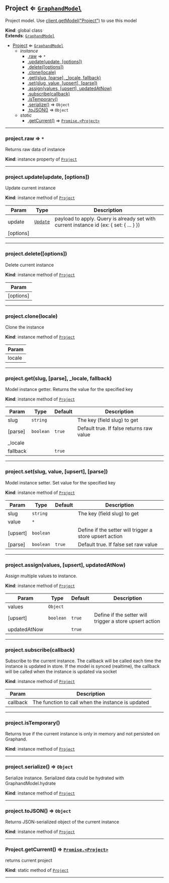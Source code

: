 <a name="Project"></a>

## Project ⇐ [<code>GraphandModel</code>](GraphandModel.md#GraphandModel)
Project model. Use [client.getModel("Project")](Client.md#Client+getModel) to use this model

**Kind**: global class  
**Extends**: [<code>GraphandModel</code>](GraphandModel.md#GraphandModel)  

* [Project](Project.md#Project) ⇐ [<code>GraphandModel</code>](GraphandModel.md#GraphandModel)
    * _instance_
        * [.raw](GraphandModel.md#GraphandModel+raw) ⇒ <code>\*</code>
        * [.update(update, [options])](GraphandModel.md#GraphandModel+update)
        * [.delete([options])](GraphandModel.md#GraphandModel+delete)
        * [.clone(locale)](GraphandModel.md#GraphandModel+clone)
        * [.get(slug, [parse], _locale, fallback)](GraphandModel.md#GraphandModel+get)
        * [.set(slug, value, [upsert], [parse])](GraphandModel.md#GraphandModel+set)
        * [.assign(values, [upsert], updatedAtNow)](GraphandModel.md#GraphandModel+assign)
        * [.subscribe(callback)](GraphandModel.md#GraphandModel+subscribe)
        * [.isTemporary()](GraphandModel.md#GraphandModel+isTemporary)
        * [.serialize()](GraphandModel.md#GraphandModel+serialize) ⇒ <code>Object</code>
        * [.toJSON()](GraphandModel.md#GraphandModel+toJSON) ⇒ <code>Object</code>
    * _static_
        * [.getCurrent()](#Project.getCurrent) ⇒ [<code>Promise.&lt;Project&gt;</code>](Project.md#Project)


* * *

<a name="GraphandModel+raw"></a>

### project.raw ⇒ <code>\*</code>
Returns raw data of instance

**Kind**: instance property of [<code>Project</code>](Project.md#Project)  

* * *

<a name="GraphandModel+update"></a>

### project.update(update, [options])
Update current instance

**Kind**: instance method of [<code>Project</code>](Project.md#Project)  

| Param | Type | Description |
| --- | --- | --- |
| update | [<code>Update</code>](#Update) | payload to apply. Query is already set with current instance id (ex: { set: { ... } }) |
| [options] |  |  |


* * *

<a name="GraphandModel+delete"></a>

### project.delete([options])
Delete current instance

**Kind**: instance method of [<code>Project</code>](Project.md#Project)  

| Param |
| --- |
| [options] | 


* * *

<a name="GraphandModel+clone"></a>

### project.clone(locale)
Clone the instance

**Kind**: instance method of [<code>Project</code>](Project.md#Project)  

| Param |
| --- |
| locale | 


* * *

<a name="GraphandModel+get"></a>

### project.get(slug, [parse], _locale, fallback)
Model instance getter. Returns the value for the specified key

**Kind**: instance method of [<code>Project</code>](Project.md#Project)  

| Param | Type | Default | Description |
| --- | --- | --- | --- |
| slug | <code>string</code> |  | The key (field slug) to get |
| [parse] | <code>boolean</code> | <code>true</code> | Default true. If false returns raw value |
| _locale |  |  |  |
| fallback |  | <code>true</code> |  |


* * *

<a name="GraphandModel+set"></a>

### project.set(slug, value, [upsert], [parse])
Model instance setter. Set value for the specified key

**Kind**: instance method of [<code>Project</code>](Project.md#Project)  

| Param | Type | Default | Description |
| --- | --- | --- | --- |
| slug | <code>string</code> |  | The key (field slug) to get |
| value | <code>\*</code> |  |  |
| [upsert] | <code>boolean</code> |  | Define if the setter will trigger a store upsert action |
| [parse] | <code>boolean</code> | <code>true</code> | Default true. If false set raw value |


* * *

<a name="GraphandModel+assign"></a>

### project.assign(values, [upsert], updatedAtNow)
Assign multiple values to instance.

**Kind**: instance method of [<code>Project</code>](Project.md#Project)  

| Param | Type | Default | Description |
| --- | --- | --- | --- |
| values | <code>Object</code> |  |  |
| [upsert] | <code>boolean</code> | <code>true</code> | Define if the setter will trigger a store upsert action |
| updatedAtNow |  | <code>true</code> |  |


* * *

<a name="GraphandModel+subscribe"></a>

### project.subscribe(callback)
Subscribe to the current instance. The callback will be called each time the instance is updated in store.
If the model is synced (realtime), the callback will be called when the instance is updated via socket

**Kind**: instance method of [<code>Project</code>](Project.md#Project)  

| Param | Description |
| --- | --- |
| callback | The function to call when the instance is updated |


* * *

<a name="GraphandModel+isTemporary"></a>

### project.isTemporary()
Returns true if the current instance is only in memory and not persisted on Graphand.

**Kind**: instance method of [<code>Project</code>](Project.md#Project)  

* * *

<a name="GraphandModel+serialize"></a>

### project.serialize() ⇒ <code>Object</code>
Serialize instance. Serialized data could be hydrated with GraphandModel.hydrate

**Kind**: instance method of [<code>Project</code>](Project.md#Project)  

* * *

<a name="GraphandModel+toJSON"></a>

### project.toJSON() ⇒ <code>Object</code>
Returns JSON-serialized object of the current instance

**Kind**: instance method of [<code>Project</code>](Project.md#Project)  

* * *

<a name="Project.getCurrent"></a>

### Project.getCurrent() ⇒ [<code>Promise.&lt;Project&gt;</code>](Project.md#Project)
returns current project

**Kind**: static method of [<code>Project</code>](Project.md#Project)  

* * *

